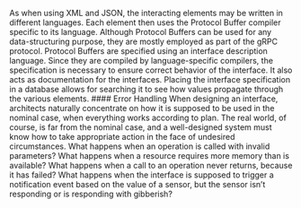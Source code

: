 As when using XML and JSON, the interacting elements may be written in different languages. Each element then uses the Protocol Buffer compiler specific to its language. Although Protocol Buffers can be used for any data-structuring purpose, they are mostly employed as part of the gRPC protocol. Protocol Buffers are specified using an interface description language. Since they are compiled by language-specific compilers, the specification is necessary to ensure correct behavior of the interface. It also acts as documentation for the interfaces. Placing the interface specification in a database allows for searching it to see how values propagate through the various elements. #### Error Handling When designing an interface, architects naturally concentrate on how it is supposed to be used in the nominal case, when everything works according to plan. The real world, of course, is far from the nominal case, and a well-designed system must know how to take appropriate action in the face of undesired circumstances. What happens when an operation is called with invalid parameters? What happens when a resource requires more memory than is available? What happens when a call to an operation never returns, because it has failed? What happens when the interface is supposed to trigger a notification event based on the value of a sensor, but the sensor isn’t responding or is responding with gibberish?
